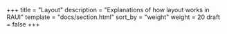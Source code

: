 +++
title = "Layout"
description = "Explanations of how layout works in RAUI"
template = "docs/section.html"
sort_by = "weight"
weight = 20
draft = false
+++

